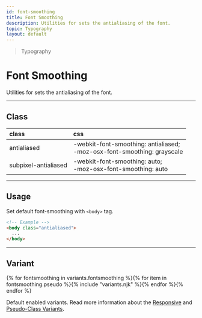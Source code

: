 ```yaml
---
id: font-smoothing
title: Font Smoothing
description: Utilities for sets the antialiasing of the font.
topic: Typography
layout: default
---
```


> Typography

# Font Smoothing

Utilities for sets the antialiasing of the font.

---

## Class

| <span class="px-3 py-1 text-white (dark)text-charcoal-100 bg-charcoal-100 (dark)bg-gray-600 rounded-full">class</span> | <span class="px-3 py-1 text-white (dark)text-charcoal-100 bg-charcoal-100 (dark)bg-gray-600 rounded-full">css</span> |
|:--|:--|
| antialiased | -webkit-font-smoothing: antialiased; <br> -moz-osx-font-smoothing: grayscale |
| subpixel-antialiased | -webkit-font-smoothing: auto; <br> -moz-osx-font-smoothing: auto |

---

## Usage

Set default font-smoothing with `<body>` tag.

```html
<!-- Example -->
<body class="antialiased">
  ...
</body>
```

---

## Variant

<y class="flex flex-gap-2 flex-wrap justify-start items-center">{% for fontsmoothing in variants.fontsmoothing %}{% for item in fontsmoothing.pseudo %}{% include "variants.njk" %}{% endfor %}{% endfor %}</y>

Default enabled variants. Read more information about the [Responsive](/responsive) and [Pseudo-Class Variants](/pseudo-class-variants/).
